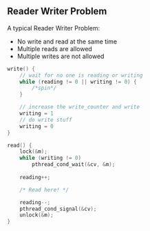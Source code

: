 ## Reader Writer Problem

A typical Reader Writer Problem:
- No write and read at the same time
- Multiple reads are allowed
- Multiple writes are not allowed


```C
write() {
    // wait for no one is reading or writing
    while (reading != 0 || writing != 0) {
        /*spin*/
    }

    // increase the write_counter and write
    writing = 1
    // do write stuff
    writing = 0
}

read() {
    lock(&m);
    while (writing != 0)
        pthread_cond_wait(&cv, &m);
    
    reading++;

    /* Read here! */

    reading--;
    pthread_cond_signal(&cv);
    unlock(&m);
}
```